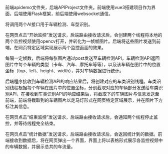 前端apidemo文件夹，后端APIProject文件夹。前端使用vue3搭建项目作为界面，后端使用Flask框架，前后端使用websocket通信。

将调用两个AI接口用于车辆检测、车型识别。

在网页点击“开始监控”发送请求，后端路由接收请求后，会创建两个线程将本地的两个监控视频使用opencv打开，并转化为一帧帧图片。后端将这些图片发送到前端，在网页特定区域实现展示两个监控画面的效果。

每隔一定帧数，后端将每张图片通过post发送至车辆检测API，车辆检测API返回图片中每个车辆的类型（卡车、汽车、摩托车等等），以及该车辆在图片中的位置坐标（top、left、height、width），并对车辆数据进行统计。

后端程序接收到车辆检测API的响应结果后，将创建对应的车类识别线程。车类识别线程根据每个车辆在图片中的位置坐标，分别截取对应的车辆部分发送给车类识别API，在接收到车类识别API的响应结果后，将截取下的车辆图片与信息发送至前端，前端将截取到的车辆图片以走马灯形式在网页特定区域展示，并在图片下方标注其信息。

在网页点击“结束监控”发送请求，后端路由接收请求后，会通知两个线程停止监控，并等待线程完全结束。

在网页点击“统计数据”发送请求，后端路由接收请求后，会返回统计到的数据。前端接收到数据后，将在网页弹出一个界面，界面上将以表格形式展示各监控视频中的车辆数据，并展示总共的车流量。

